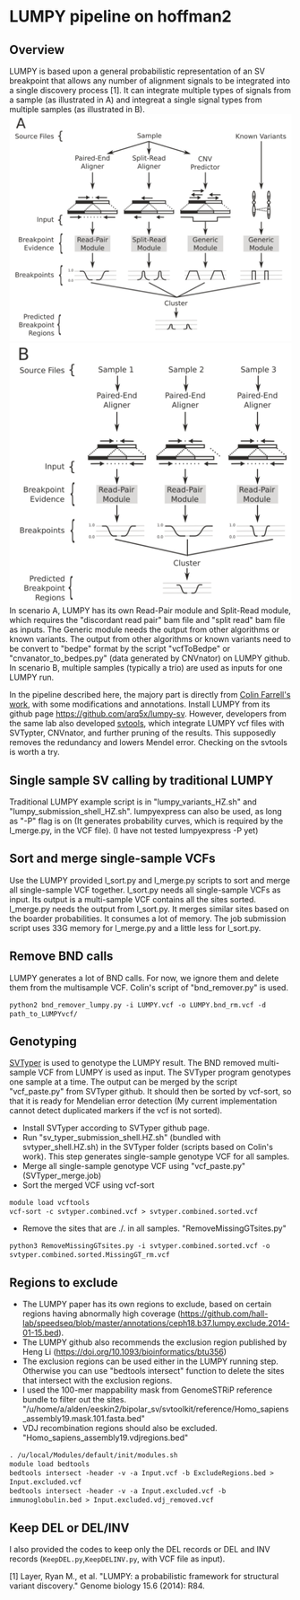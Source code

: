 # LUMPY pipeline on hoffman2
## Overview
LUMPY is based upon a general probabilistic representation of an SV breakpoint that allows any number of alignment signals to be integrated into a single discovery process [1]. It can integrate multiple types of signals from a sample (as illustrated in A) and integreat a single signal types from multiple samples (as illustrated in B). 
![Integrate three signals from a sample](https://github.com/hjzhou988/Genome-STRiP-pipeline/blob/master/LUMPY/LUMPY_A.png )
![Integrate a single signal types from multiple samples](https://github.com/hjzhou988/Genome-STRiP-pipeline/blob/master/LUMPY/LUMPY_B.png)
In scenario A, LUMPY has its own Read-Pair module and Split-Read module, which requires the "discordant read pair" bam file and "split read" bam file as inputs. The Generic module needs the output from other algorithms or known variants. The output from other algorithms or known variants need to be convert to "bedpe" format by the script "vcfToBedpe" or "cnvanator_to_bedpes.py" (data generated by CNVnator) on LUMPY github. 
In scenario B, multiple samples (typically a trio) are used as inputs for one LUMPY run.

In the pipeline described here, the majory part is directly from [Colin Farrell's work](https://github.com/NuttyLogic/SV_Pipeline), with some modifications and annotations. Install LUMPY from its github page https://github.com/arq5x/lumpy-sv.  However, developers from the same lab also developed [svtools](https://github.com/hall-lab/svtools), which integrate LUMPY vcf files with SVTypter, CNVnator, and further pruning of the results. This supposedly removes the redundancy and lowers Mendel error. Checking on the svtools is worth a try. 

## Single sample SV calling by traditional LUMPY
Traditional LUMPY example script is in "lumpy_variants_HZ.sh" and "lumpy_submission_shell_HZ.sh". 
lumpyexpress can also be used, as long as "-P" flag is on (It generates probability curves, which is required by the l_merge.py, in the VCF file). (I have not tested lumpyexpress -P yet)

## Sort and merge single-sample VCFs
Use the LUMPY provided l_sort.py and l_merge.py scripts to sort and merge all single-sample VCF together. 
l_sort.py needs all single-sample VCFs as input. Its output is a multi-sample VCF contains all the sites sorted. 
l_merge.py needs the output from l_sort.py. It merges similar sites based on the boarder probabilities. 
It consumes a lot of memory. The job submission script uses 33G memory for l_merge.py and a little less for l_sort.py.

## Remove BND calls
LUMPY generates a lot of BND calls. For now, we ignore them and delete them from the multisample VCF. Colin's script of "bnd_remover.py" is used. 
```
python2 bnd_remover_lumpy.py -i LUMPY.vcf -o LUMPY.bnd_rm.vcf -d path_to_LUMPYvcf/
```

## Genotyping
[SVTyper](https://github.com/hall-lab/svtyper) is used to genotype the LUMPY result. The BND removed multi-sample VCF from LUMPY is used as input. The SVTyper program genotypes one sample at a time. The output can be merged by the script "vcf_paste.py" from SVTyper github. It should then be sorted by vcf-sort, so that it is ready for Mendelian error detection (My current implementation cannot detect duplicated markers if the vcf is not sorted). 
* Install SVTyper according to SVTyper github page. 
* Run "sv_typer_submission_shell.HZ.sh" (bundled with svtyper_shell.HZ.sh) in the SVTyper folder (scripts based on Colin's work). This step generates single-sample genotype VCF for all samples. 
* Merge all single-sample genotype VCF using "vcf_paste.py" (SVTyper_merge.job)
* Sort the merged VCF using vcf-sort
```
module load vcftools
vcf-sort -c svtyper.combined.vcf > svtyper.combined.sorted.vcf
```
* Remove the sites that are ./. in all samples. "RemoveMissingGTsites.py"
```
python3 RemoveMissingGTsites.py -i svtyper.combined.sorted.vcf -o svtyper.combined.sorted.MissingGT_rm.vcf
```

## Regions to exclude
* The LUMPY paper has its own regions to exclude, based on certain regions having abnormally high coverage (https://github.com/hall-lab/speedseq/blob/master/annotations/ceph18.b37.lumpy.exclude.2014-01-15.bed). 
* The LUMPY github also recommends the exclusion region published by Heng Li (https://doi.org/10.1093/bioinformatics/btu356)
* The exclusion regions can be used either in the LUMPY running step. Otherwise you can use "bedtools intersect" function to delete the sites that intersect with the exclusion regions. 
* I used the 100-mer mappability mask from GenomeSTRiP reference bundle to filter out the sites. "/u/home/a/alden/eeskin2/bipolar_sv/svtoolkit/reference/Homo_sapiens_assembly19.mask.101.fasta.bed"
* VDJ recombination regions should also be excluded. "Homo_sapiens_assembly19.vdjregions.bed"
```
. /u/local/Modules/default/init/modules.sh
module load bedtools
bedtools intersect -header -v -a Input.vcf -b ExcludeRegions.bed > Input.excluded.vcf
bedtools intersect -header -v -a Input.excluded.vcf -b immunoglobulin.bed > Input.excluded.vdj_removed.vcf
```

## Keep DEL or DEL/INV
I also provided the codes to keep only the DEL records or DEL and INV records (`KeepDEL.py`,`KeepDELINV.py`, with VCF file as input). 

[1] Layer, Ryan M., et al. "LUMPY: a probabilistic framework for structural variant discovery." Genome biology 15.6 (2014): R84.

